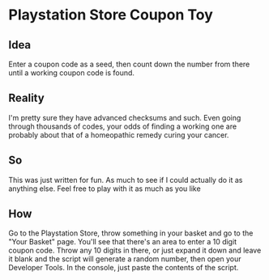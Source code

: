 # Playstation Store Coupon Toy

## Idea
Enter a coupon code as a seed, then count down the number from there until a working coupon code is found.

## Reality
I'm pretty sure they have advanced checksums and such. Even going through thousands of codes, your odds of finding a working one are probably about that of a homeopathic remedy curing your cancer.

## So
This was just written for fun. As much to see if I could actually do it as anything else. Feel free to play with it as much as you like

## How
Go to the Playstation Store, throw something in your basket and go to the "Your Basket" page. You'll see that there's an area to enter a 10 digit coupon code. Throw any 10 digits in there, or just expand it down and leave it blank and the script will generate a random number, then open your Developer Tools. In the console, just paste the contents of the script.